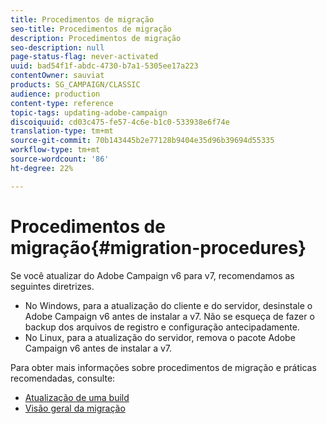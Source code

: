 ```yaml
---
title: Procedimentos de migração
seo-title: Procedimentos de migração
description: Procedimentos de migração
seo-description: null
page-status-flag: never-activated
uuid: bad54f1f-abdc-4730-b7a1-5305ee17a223
contentOwner: sauviat
products: SG_CAMPAIGN/CLASSIC
audience: production
content-type: reference
topic-tags: updating-adobe-campaign
discoiquuid: cd03c475-fe57-4c6e-b1c0-533938e6f74e
translation-type: tm+mt
source-git-commit: 70b143445b2e77128b9404e35d96b39694d55335
workflow-type: tm+mt
source-wordcount: '86'
ht-degree: 22%

---
```



# Procedimentos de migração{#migration-procedures}

Se você atualizar do Adobe Campaign v6 para v7, recomendamos as seguintes diretrizes.

* No Windows, para a atualização do cliente e do servidor, desinstale o Adobe Campaign v6 antes de instalar a v7. Não se esqueça de fazer o backup dos arquivos de registro e configuração antecipadamente.
* No Linux, para a atualização do servidor, remova o pacote Adobe Campaign v6 antes de instalar a v7.

Para obter mais informações sobre procedimentos de migração e práticas recomendadas, consulte:

* [Atualização de uma build](https://helpx.adobe.com/br/campaign/kb/acc-build-upgrade.html)
* [Visão geral da migração](../../migration/using/about-migration.md)

